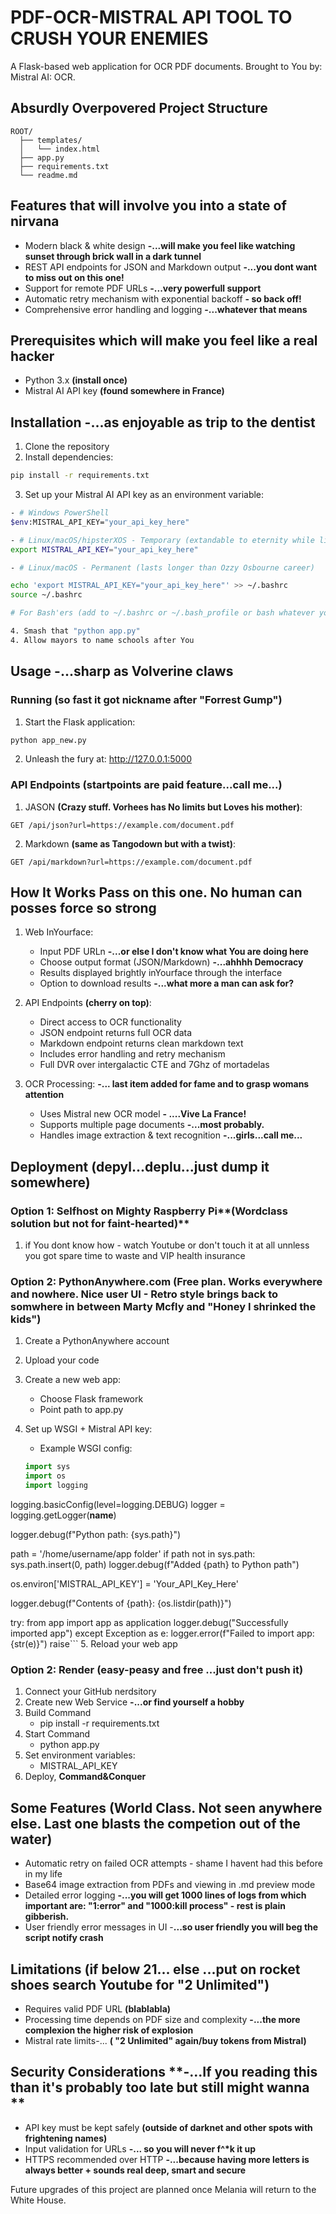 # PDF-OCR-MISTRAL API TOOL TO CRUSH YOUR ENEMIES

A Flask-based web application for OCR PDF documents.
Brought to You by: Mistral AI: OCR.

## Absurdly Overpovered Project Structure

```
ROOT/
  ├── templates/
  │   └── index.html
  ├── app.py
  ├── requirements.txt
  └── readme.md
```

## Features that will involve you into a state of nirvana

- Modern black & white design **-...will make you feel like watching sunset through brick wall in a dark tunnel**
- REST API endpoints for JSON and Markdown output **-...you dont want to miss out on this one!**
- Support for remote PDF URLs **-...very powerfull support**
- Automatic retry mechanism with exponential backoff **- so back off!**
- Comprehensive error handling and logging **-...whatever that means**

## Prerequisites which will make you feel like a real hacker

- Python 3.x **(install once)**
- Mistral AI API key **(found somewhere in France)**

## Installation **-...as enjoyable as trip to the dentist**

1. Clone the repository
2. Install dependencies:

```bash
pip install -r requirements.txt
```

3. Set up your Mistral AI API key as an environment variable:

```bash
- # Windows PowerShell
$env:MISTRAL_API_KEY="your_api_key_here"

- # Linux/macOS/hipsterXOS - Temporary (extandable to eternity while listening to a 5 minute dad joke)
export MISTRAL_API_KEY="your_api_key_here"

- # Linux/macOS - Permanent (lasts longer than Ozzy Osbourne career)

echo 'export MISTRAL_API_KEY="your_api_key_here"' >> ~/.bashrc
source ~/.bashrc

# For Bash'ers (add to ~/.bashrc or ~/.bash_profile or bash whatever you want - Yolo! ):

4. Smash that "python app.py"
4. Allow mayors to name schools after You
```

## Usage **-...sharp as Volverine claws**

### Running **(so fast it got nickname after "Forrest Gump")**

1. Start the Flask application:

```bash
python app_new.py
```

2. Unleash the fury at: http://127.0.0.1:5000

### API Endpoints **(startpoints are paid feature...call me...)**

1. JASON **(Crazy stuff. Vorhees has No limits but Loves his mother)**:

```plaintext
GET /api/json?url=https://example.com/document.pdf
```

2. Markdown **(same as Tangodown but with a twist)**:

```plaintext
GET /api/markdown?url=https://example.com/document.pdf
```

## How It Works **Pass on this one. No human can posses force so strong**

1. Web InYourface:

   - Input PDF URLn **-...or else I don't know what You are doing here**
   - Choose output format (JSON/Markdown) **-...ahhhh Democracy**
   - Results displayed brightly inYourface through the interface
   - Option to download results **-...what more a man can ask for?**

2. API Endpoints **(cherry on top)**:

   - Direct access to OCR functionality
   - JSON endpoint returns full OCR data
   - Markdown endpoint returns clean markdown text
   - Includes error handling and retry mechanism
   - Full DVR over intergalactic CTE and 7Ghz of mortadelas

3. OCR Processing: **-... last item added for fame and to grasp womans attention**
   - Uses Mistral new OCR model **- ....Vive La France!**
   - Supports multiple page documents **-...most probably.**
   - Handles image extraction & text recognition **-...girls...call me...**

## Deployment **(depyl...deplu...just dump it somewhere)**

### Option 1: Selfhost on Mighty Raspberry Pi**(Wordclass solution but not for faint-hearted)**

1. if You dont know how - watch Youtube or don't touch it at all unnless you got spare time to waste and VIP health insurance

### Option 2: PythonAnywhere.com **(Free plan. Works everywhere and nowhere. Nice user UI - Retro style brings back to somwhere in between Marty Mcfly and "Honey I shrinked the kids")**

1. Create a PythonAnywhere account
2. Upload your code
3. Create a new web app:
   - Choose Flask framework
   - Point path to app.py
4. Set up WSGI + Mistral API key:

   - Example WSGI config:

   ```python
   import sys
   import os
   import logging
   ```

logging.basicConfig(level=logging.DEBUG)
logger = logging.getLogger(**name**)

logger.debug(f"Python path: {sys.path}")

path = '/home/username/app folder'
if path not in sys.path:
sys.path.insert(0, path)
logger.debug(f"Added {path} to Python path")

os.environ['MISTRAL_API_KEY'] = 'Your_API_Key_Here'

logger.debug(f"Contents of {path}: {os.listdir(path)}")

try:
from app import app as application
logger.debug("Successfully imported app")
except Exception as e:
logger.error(f"Failed to import app: {str(e)}")
raise``` 5. Reload your web app

### Option 2: Render **(easy-peasy and free ...just don't push it)**

1. Connect your GitHub nerdsitory
2. Create new Web Service **-...or find yourself a hobby**
3. Build Command
   - pip install -r requirements.txt
4. Start Command
   - python app.py
5. Set environment variables:
   - MISTRAL_API_KEY
6. Deploy, **Command&Conquer**

## Some Features **(World Class. Not seen anywhere else. Last one blasts the competion out of the water)**

- Automatic retry on failed OCR attempts - shame I havent had this before in my life
- Base64 image extraction from PDFs and viewing in .md preview mode
- Detailed error logging **-...you will get 1000 lines of logs from which important are: "1:error" and "1000:kill process" - rest is plain gibberish.**
- User friendly error messages in UI -**...so user friendly you will beg the script notify crash**

## Limitations **(if below 21... else ...put on rocket shoes search Youtube for "2 Unlimited")**

- Requires valid PDF URL **(blablabla)**
- Processing time depends on PDF size and complexity **-...the more complexion the higher risk of explosion**
- Mistral rate limits-... **( "2 Unlimited" again/buy tokens from Mistral)**

## Security Considerations **-...If you reading this than it's probably too late but still might wanna **

- API key must be kept safely **(outside of darknet and other spots with frightening names)**
- Input validation for URLs **-... so you will never f^\*k it up**
- HTTPS recommended over HTTP **-...because having more letters is always better + sounds real deep, smart and secure**

Future upgrades of this project are planned once Melania will return to the White House.
